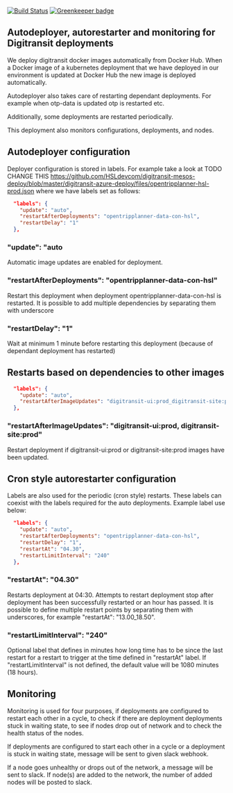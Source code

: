 [![Build Status](https://travis-ci.org/HSLdevcom/digitransit-deployer.svg?branch=master)](https://travis-ci.org/HSLdevcom/digitransit-deployer) [![Greenkeeper badge](https://badges.greenkeeper.io/HSLdevcom/digitransit-deployer.svg)](https://greenkeeper.io/)


## Autodeployer, autorestarter and monitoring for Digitransit deployments

We deploy digitransit docker images automatically from Docker Hub. When a Docker image of a kubernetes deployment that we have deployed in our environment is updated at Docker Hub the new image is deployed automatically.

Autodeployer also takes care of restarting dependant deployments. For example when otp-data is updated otp is restarted etc.

Additionally, some deployments are restarted periodically.

This deployment also monitors configurations, deployments, and nodes. 

## Autodeployer configuration

Deployer configuration is stored in labels. For example take a look at TODO CHANGE THIS https://github.com/HSLdevcom/digitransit-mesos-deploy/blob/master/digitransit-azure-deploy/files/opentripplanner-hsl-prod.json where we have labels set as follows:

```json
  "labels": {
    "update": "auto",
    "restartAfterDeployments": "opentripplanner-data-con-hsl",
    "restartDelay": "1"
  },
```

### "update": "auto
Automatic image updates are enabled for deployment.

### "restartAfterDeployments": "opentripplanner-data-con-hsl"
Restart this deployment when deployment opentripplanner-data-con-hsl is restarted.
It is possible to add multiple dependencies by separating them with underscore

### "restartDelay": "1"
Wait at minimum 1 minute before restarting this deployment (because of dependant deployment has restarted)

## Restarts based on dependencies to other images

```json
  "labels": {
    "update": "auto",
    "restartAfterImageUpdates": "digitransit-ui:prod_digitransit-site:prod"
  },
```

### "restartAfterImageUpdates": "digitransit-ui:prod, digitransit-site:prod"
Restart deployment if digitransit-ui:prod or digitransit-site:prod images have been updated.

## Cron style autorestarter configuration

Labels are also used for the periodic (cron style) restarts. These labels can coexist with the labels required for the auto deployments. Example label use below:

```json
  "labels": {
    "update": "auto",
    "restartAfterDeployments": "opentripplanner-data-con-hsl",
    "restartDelay": "1",
    "restartAt": "04.30",
    "restartLimitInterval": "240"
  },
```

### "restartAt": "04.30"
Restarts deployment at 04:30. Attempts to restart deployment stop after deployment has been successfully restarted or an hour has passed. It is possible to define multiple restart points by separating them with underscores, for example "restartAt": "13.00_18.50".

### "restartLimitInterval": "240"
Optional label that defines in minutes how long time has to be since the last restart for a restart to trigger at the time defined in "restartAt" label. If "restartLimitInterval" is not defined, the default value will be 1080 minutes (18 hours).

## Monitoring

Monitoring is used for four purposes, if deployments are configured to restart each other in a cycle, to check if there are deployment deployments stuck in waiting state, to see if nodes drop out of network and to check the health status of the nodes.

If deployments are configured to start each other in a cycle or a deployment is stuck in waiting state, message will be sent to given slack webhook.

If a node goes unhealthy or drops out of the network, a message will be sent to slack. If node(s) are added to the network, the number of added nodes will be posted to slack.
